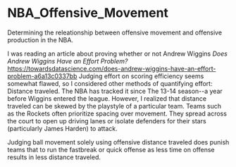 # NBA_Offensive_Movement
 Determining the releationship between offensive movement and offensive production in the NBA.

I was reading an article about proving whether or not Andrew Wiggins *Does Andrew Wiggins Have an Effort Problem?*
https://towardsdatascience.com/does-andrew-wiggins-have-an-effort-problem-a6a13c0337bb
Judging effort on scoring efficiency seems somewhat flawed, so I considered other methods of quantifying effort: Distance traveled. The NBA has tracked it since The 13-14 season--a year before Wiggins entered the league. However, I realized that distance traveled can be skewed by the playstyle of a particular team. Teams such as the Rockets often prioritize spacing over movement. They spread across the court to open up driving lanes or isolate defenders for their stars (particularly James Harden) to attack.

Judging ball movement solely using offensive distance traveled does punish teams that to run the fastbreak or quick offense as less time on offense results in less distance traveled. 
